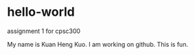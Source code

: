 # hello-world
assignment 1 for cpsc300

My name is Kuan Heng Kuo. I am working on github. This is fun.
